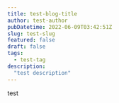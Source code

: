 ```yaml
---
title: test-blog-title
author: test-author
pubDatetime: 2022-06-09T03:42:51Z
slug: test-slug
featured: false
draft: false
tags:
  - test-tag
description:
  "test description"
---
```


test